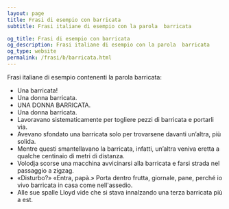 ```yaml
---
layout: page
title: Frasi di esempio con barricata 
subtitle: Frasi italiane di esempio con la parola  barricata

og_title: Frasi di esempio con barricata 
og_description: Frasi italiane di esempio con la parola  barricata
og_type: website
permalink: /frasi/b/barricata.html
---
```


Frasi italiane di esempio contenenti la parola barricata:


- Una barricata!
- Una donna barricata.
- UNA DONNA BARRICATA.
- Una donna barricata.
- Lavoravano sistematicamente per togliere pezzi di barricata e portarli via.
- Avevano sfondato una barricata solo per trovarsene davanti un’altra, più solida.
- Mentre questi smantellavano la barricata, infatti, un’altra veniva eretta a qualche centinaio di metri di distanza.
- Volodja scorse una macchina avvicinarsi alla barricata e farsi strada nel passaggio a zigzag.
- «Disturbo?» «Entra, papà.» Porta dentro frutta, giornale, pane, perché io vivo barricata in casa come nell'assedio.
- Alle sue spalle Lloyd vide che si stava innalzando una terza barricata più a est.
